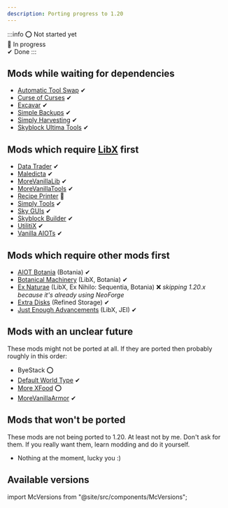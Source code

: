 ```yaml
---
description: Porting progress to 1.20
---
```


:::info
⭕ Not started yet<br />
🔁 In progress<br />
✔ Done
:::

## Mods while waiting for dependencies
- [Automatic Tool Swap](https://modrinth.com/mod/automatic-tool-swap) ✔
- [Curse of Curses](https://modrinth.com/mod/curse-of-curses) ✔
- [Excavar](https://modrinth.com/mod/excavar) ✔
- [Simple Backups](https://modrinth.com/mod/simple-backups) ✔
- [Simply Harvesting](https://modrinth.com/mod/simply-harvesting) ✔
- [Skyblock Ultima Tools](https://modrinth.com/mod/skyblock-ultima-tools) ✔

## Mods which require [LibX](https://github.com/ModdingX/LibX/tree/future "Progress of porting") first
- [Data Trader](https://modrinth.com/mod/data-trader) ✔
- [Maledicta](https://modrinth.com/mod/maledicta) ✔
- [MoreVanillaLib](https://modrinth.com/mod/morevanillalib) ✔
- [MoreVanillaTools](https://modrinth.com/mod/morevanillatools) ✔
- [Recipe Printer](https://modrinth.com/mod/recipe-printer) 🔁
- [Simply Tools](https://modrinth.com/mod/simply-tools) ✔
- [Sky GUIs](https://modrinth.com/mod/sky-guis) ✔
- [Skyblock Builder](https://modrinth.com/mod/skyblock-builder) ✔
- [UtilitiX](https://modrinth.com/mod/utilitix) ✔
- [Vanilla AIOTs](https://modrinth.com/mod/vanilla-aiots) ✔

## Mods which require other mods first
- [AIOT Botania](https://modrinth.com/mod/aiot-botania) (Botania) ✔
- [Botanical Machinery](https://modrinth.com/mod/botanical-machinery) (LibX, Botania) ✔
- [Ex Naturae](https://modrinth.com/mod/ex-naturae) (LibX, Ex Nihilo: Sequentia, Botania) ❌ *skipping 1.20.x because it's already using NeoForge*
- [Extra Disks](https://modrinth.com/mod/extra-disks) (Refined Storage) ✔
- [Just Enough Advancements](https://modrinth.com/mod/jea) (LibX, JEI) ✔

## Mods with an unclear future

These mods might not be ported at all. If  they are ported then probably roughly in this order:

- ByeStack ⭕
- [Default World Type](https://modrinth.com/mod/defaultworldtype) ✔
- [More XFood](https://modrinth.com/mod/morexfood) ⭕
- [MoreVanillaArmor](https://modrinth.com/mod/morevanillaarmor) ✔

## Mods that won't be ported

These mods are not being ported to 1.20. At least not by me. Don't ask for them. If you really want them, learn modding
and do it yourself.

- Nothing at the moment, lucky you :)

## Available versions

import McVersions from "@site/src/components/McVersions";

<McVersions />
